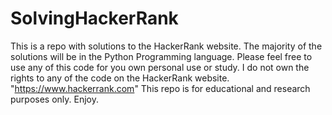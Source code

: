 # SolvingHackerRank
This is a repo with solutions to the HackerRank website. 
The majority of the solutions will be in the Python Programming language. Please feel free to use any of this code for you own personal use or study. 
I do not own the rights to any of the code on the HackerRank website. "https://www.hackerrank.com"
This repo is for educational and research purposes only. 
Enjoy.
